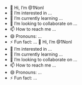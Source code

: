 - 👋 Hi, I’m @1Nonl
- 👀 I’m interested in ...
- 🌱 I’m currently learning ...
- 💞️ I’m looking to collaborate on ...
- 📫 How to reach me ...
- 😄 Pronouns: ...
- ⚡ Fun fact: ... 👋 Hi, I’m @1Nonl
- 👀 I’m interested in ...
- 🌱 I’m currently learning ...
- 💞️ I’m looking to collaborate on ...
- 📫 How to reach me ...
- 😄 Pronouns: ...
- ⚡ Fun fact: ...

<!---
1Nonl/1Nonl is a ✨ special ✨ repository because its `README.md` (this file) appears on your GitHub profile.
You can click the Preview link to take a look at your changes.
--->
